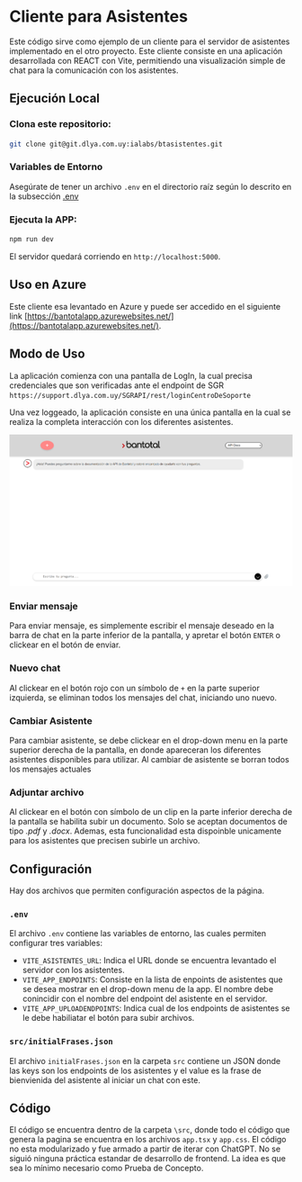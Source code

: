# Cliente para Asistentes

Este código sirve como ejemplo de un cliente para el servidor de asistentes implementado en el otro proyecto. Este cliente consiste en una aplicación desarrollada con REACT con Vite, permitiendo una visualización simple de chat para la comunicación con los asistentes.

## Ejecución Local

### Clona este repositorio:

```bash
git clone git@git.dlya.com.uy:ialabs/btasistentes.git
```


### Variables de Entorno

Asegúrate de tener un archivo `.env` en el directorio raíz según lo descrito en la subsección [.env](#env)


### Ejecuta la APP:

```bash
npm run dev
```

El servidor quedará corriendo en `http://localhost:5000`.
## Uso en Azure

Este cliente esa levantado en Azure y puede ser accedido en el siguiente link [https://bantotalapp.azurewebsites.net/](https://bantotalapp.azurewebsites.net/).


## Modo de Uso

La aplicación comienza con una pantalla de LogIn, la cual precisa credenciales que son verificadas ante el endpoint de SGR `https://support.dlya.com.uy/SGRAPI/rest/loginCentroDeSoporte`

Una vez loggeado, la aplicación consiste en una única pantalla en la cual se realiza la completa interacción con los diferentes asistentes. 

![alt text](imgs/menu.png)



### Enviar mensaje

Para enviar mensaje, es simplemente escribir el mensaje deseado en la barra de chat en la parte inferior de la pantalla, y apretar el botón `ENTER` o clickear en el botón de enviar.

### Nuevo chat

Al clickear en el botón rojo con un símbolo de `+` en la parte superior izquierda, se eliminan todos los mensajes del chat, iniciando uno nuevo. 

### Cambiar Asistente

Para cambiar asistente, se debe clickear en el drop-down menu en la parte superior derecha de la pantalla, en donde apareceran los diferentes asistentes disponibles para utilizar. Al cambiar de asistente se borran todos los mensajes actuales

### Adjuntar archivo

Al clickear en el botón con símbolo de un clip en la parte inferior derecha de la pantalla se habilita subir un documento. Solo se aceptan documentos de tipo _.pdf_ y _.docx_. Ademas, esta funcionalidad esta dispoinble unicamente para los asistentes que precisen subirle un archivo.

## Configuración

Hay dos archivos que permiten configuración aspectos de la página. 

### `.env`

El archivo `.env` contiene las variables de entorno, las cuales permiten configurar tres variables:

- `VITE_ASISTENTES_URL`: Indica el URL donde se encuentra levantado el servidor con los asistentes.
- `VITE_APP_ENDPOINTS`: Consiste en la lista de enpoints de asistentes que se desea mostrar en el drop-down menu de la app. El nombre debe conincidir con el nombre del endpoint del asistente en el servidor. 
- `VITE_APP_UPLOADENDPOINTS`: Indica cual de los endpoints de asistentes se le debe habiliatar el botón para subir archivos. 


### `src/initialFrases.json`

El archivo `initialFrases.json` en la carpeta `src` contiene un JSON donde las keys son los endpoints de los asistentes y el value es la frase de bienvienida del asistente al iniciar un chat con este. 


## Código

El código se encuentra dentro de la carpeta `\src`, donde todo el código que genera la pagina se encuentra en los archivos `app.tsx` y `app.css`. El código no esta modularizado y fue armado a partir de iterar con ChatGPT. No se siguió ninguna práctica estandar de desarrollo de frontend. La idea es que sea lo mínimo necesario como Prueba de Concepto.

